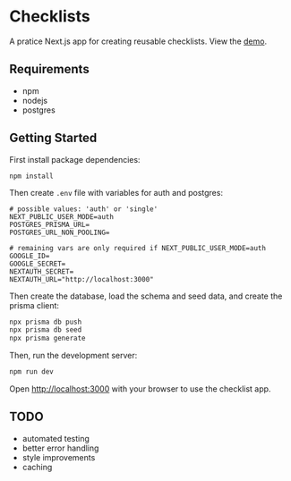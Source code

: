 # Checklists

A pratice Next.js app for creating reusable checklists. View the [demo](https://checklist-gold.vercel.app).

## Requirements

- npm
- nodejs
- postgres

## Getting Started

First install package dependencies:

```
npm install
```

Then create `.env` file with variables for auth and postgres:

```
# possible values: 'auth' or 'single'
NEXT_PUBLIC_USER_MODE=auth
POSTGRES_PRISMA_URL=
POSTGRES_URL_NON_POOLING=

# remaining vars are only required if NEXT_PUBLIC_USER_MODE=auth
GOOGLE_ID=
GOOGLE_SECRET=
NEXTAUTH_SECRET=
NEXTAUTH_URL="http://localhost:3000"
```

Then create the database, load the schema and seed data, and create the prisma client:

```bash
npx prisma db push
npx prisma db seed
npx prisma generate
```

Then, run the development server:

```bash
npm run dev
```

Open [http://localhost:3000](http://localhost:3000) with your browser to use the checklist app.


## TODO

- automated testing
- better error handling
- style improvements
- caching
